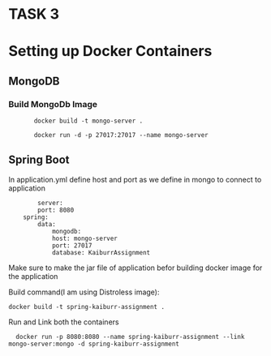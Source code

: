 # TASK 3
# Setting up Docker Containers

## MongoDB
    
### Build MongoDb Image
``` 
       docker build -t mongo-server .
```
```    
       docker run -d -p 27017:27017 --name mongo-server     
```

## Spring Boot
In application.yml define host and port as we define in mongo to connect to application
		
            server:
  			port: 8080
		spring:
  			data:
                mongodb:
                host: mongo-server
                port: 27017
                database: KaiburrAssignment

Make sure to make the jar file of application befor building docker image for the application
    
Build command(I am using Distroless image):

```
docker build -t spring-kaiburr-assignment . 
```
	
Run and Link both the containers

``` Command
  docker run -p 8080:8080 --name spring-kaiburr-assignment --link mongo-server:mongo -d spring-kaiburr-assignment